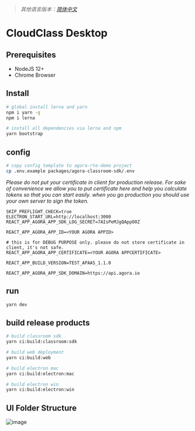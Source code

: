 > *其他语言版本：[简体中文](README.zh.md)*

# CloudClass Desktop

## Prerequisites

- NodeJS 12+
- Chrome Browser

## Install  
```bash
# global install lerna and yarn
npm i yarn -g
npm i lerna

# install all dependencies via lerna and npm
yarn bootstrap
```

## config
```bash
# copy config template to agora-rte-demo project
cp .env.example packages/agora-classroom-sdk/.env
```

*Please do not put your certificate in client for production release. For sake of convenience we allow you to put certificate here and help you calculate tokens so that you can start easily. when you go production you should use your own server to sign the token.*

```
SKIP_PREFLIGHT_CHECK=true
ELECTRON_START_URL=http://localhost:3000
REACT_APP_AGORA_APP_SDK_LOG_SECRET=7AIsPeMJgQAppO0Z

REACT_APP_AGORA_APP_ID=<YOUR AGORA APPID>

# this is for DEBUG PURPOSE only. please do not store certificate in client, it's not safe.
REACT_APP_AGORA_APP_CERTIFICATE=<YOUR AGORA APPCERTIFICATE>

REACT_APP_BUILD_VERSION=TEST_APAAS_1.1.0

REACT_APP_AGORA_APP_SDK_DOMAIN=https://api.agora.io
```


## run
```bash
yarn dev
```

## build release products
```bash
# build classroom sdk
yarn ci:build:classroom:sdk

# build web deployment
yarn ci:build:web

# build electron mac
yarn ci:build:electron:mac

# build electron win
yarn ci:build:electron:win
```

## UI Folder Structure
![image](https://user-images.githubusercontent.com/471561/116705542-396afe80-a9ff-11eb-8732-3126b2740d15.png)

